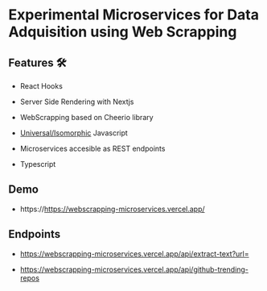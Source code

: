 # Experimental Microservices for Data Adquisition using Web Scrapping

## Features 🛠️

- React Hooks

- Server Side Rendering with Nextjs

- WebScrapping based on Cheerio library

- [Universal/Isomorphic](https://en.wikipedia.org/wiki/Isomorphic_JavaScript) Javascript

- Microservices accesible as REST endpoints

- Typescript

## Demo

- https://https://webscrapping-microservices.vercel.app/

## Endpoints

- https://webscrapping-microservices.vercel.app/api/extract-text?url=

- https://webscrapping-microservices.vercel.app/api/github-trending-repos

